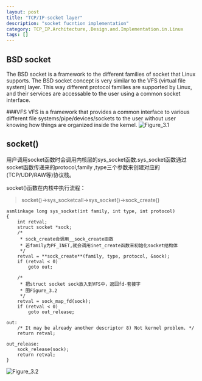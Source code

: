 ```yaml
---
layout: post
title: "TCP/IP-socket layer"
description: "socket fucntion implementation"
category: TCP_IP.Architecture,.Design.and.Implementation.in.Linux
tags: []
---
```


BSD socket
---
The BSD socket is a framework to the different families of socket that Linux supports. 
The BSD socket concept is very similar to the VFS (virtual file system) layer.
This way different protocol families are supported by Linux, and their services are accessable to the user using a common socket interface.

###VFS
VFS is a framework that provides a common interface to various different file systems/pipe/devices/sockets to the user without user knowing how things are organized inside the kernel.
![Figure_3.1](./../../../../../../pic/Figure_3.1.png) 


socket()
---
用户调用socket函数时会调用内核层的sys_socket函数.sys_socket函数通过socket函数传递来的protocol,family
,type三个参数来创建对应的(TCP/UDP/RAW等)协议栈。

socket()函数在内核中执行流程：

>socket()->sys_socketcall->sys_socket()->sock_create()

    asmlinkage long sys_socket(int family, int type, int protocol)
    {
        int retval;
        struct socket *sock;
        /*
         * sock_create会调用__sock_create函数
         * 若family为PF_INET,就会调用inet_create函数来初始化socket结构体
         */
        retval = **sock_create**(family, type, protocol, &sock);
        if (retval < 0)
            goto out;

        /*
         * 把struct socket sock放入到VFS中，返回fd-套接字
         * 图Figure_3.2
         */
        retval = sock_map_fd(sock);
        if (retval < 0)
            goto out_release;

    out:
        /* It may be already another descriptor 8) Not kernel problem. */
        return retval;

    out_release:
        sock_release(sock);
        return retval;
    }


![Figure_3.2](./../../../../../../pic/Figure_3.2.png) 

